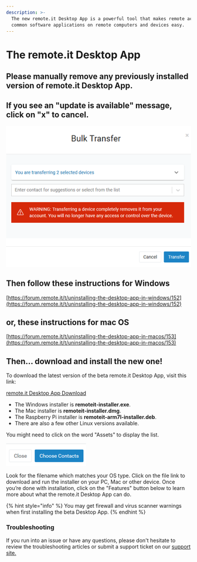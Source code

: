 ```yaml
---
description: >-
  The new remote.it Desktop App is a powerful tool that makes remote access to
  common software applications on remote computers and devices easy.
---
```


# The remote.it Desktop App

## Please manually remove any previously installed version of remote.it Desktop App.

## If you see an "update is available" message, click on "x" to cancel.  

![](../../.gitbook/assets/image%20%2811%29.png)

## Then follow these instructions for Windows

[https://forum.remote.it/t/uninstalling-the-desktop-app-in-windows/152](https://forum.remote.it/t/uninstalling-the-desktop-app-in-windows/152)

## or, these instructions for mac OS

[https://forum.remote.it/t/uninstalling-the-desktop-app-in-macos/153](https://forum.remote.it/t/uninstalling-the-desktop-app-in-macos/153)

## Then... download and install the new one!

To download the latest version of the beta remote.it Desktop App, visit this link:

[remote.it Desktop App Download](https://github.com/remoteit/desktop/releases/latest)

* The Windows installer is **remoteit-installer.exe**.
* The Mac installer is **remoteit-installer.dmg**.
* The Raspberry Pi installer is **remoteit-arm7l-installer.deb**.
* There are also a few other Linux versions available. 

You might need to click on the word "Assets" to display the list.

![](../../.gitbook/assets/image%20%28315%29.png)

Look for the filename which matches your OS type.  Click on the file link to download and run the installer on your PC, Mac or other device.  Once you’re done with installation, click on the "Features" button below to learn more about what the remote.it Desktop App can do.

{% hint style="info" %}
You may get firewall and virus scanner warnings when first installing the beta Desktop App.
{% endhint %}

### Troubleshooting

If you run into an issue or have any questions, please don't hesitate to review the troubleshooting articles or submit a support ticket on our [support site.](https://remot3it.zendesk.com/hc/en-us)

